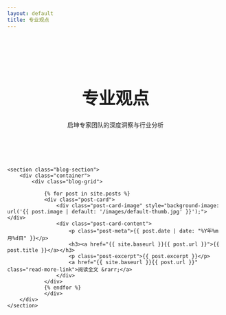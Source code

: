 ```yaml
---
layout: default
title: 专业观点
---
```


<style>
    /* --- 专业观点页面的样式 --- */
.page-header {
    background: var(--dark-color);
    color: var(--light-color);
    text-align: center;
    padding: 60px 20px;
}
.page-header h1 {
    color: var(--light-color);
    font-size: 2.8em;
}
.blog-section {
    padding: 60px 0;
}
.blog-grid {
    display: grid;
    grid-template-columns: repeat(auto-fit, minmax(320px, 1fr));
    gap: 30px;
}
.post-card {
    background: #fff;
    border-radius: 8px;
    box-shadow: 0 4px 15px rgba(0,0,0,0.08);
    overflow: hidden;
    display: flex;
    flex-direction: column;
}
.post-card-image {
    height: 200px;
    background-size: cover;
    background-position: center;
}
.post-card-content {
    padding: 25px;
    flex-grow: 1;
    display: flex;
    flex-direction: column;
}
.post-meta {
    color: #888;
    font-size: 0.9em;
    margin-bottom: 10px;
}
.post-card h3 {
    margin-top: 0;
    margin-bottom: 15px;
}
.post-card h3 a {
    text-decoration: none;
    color: var(--dark-color);
    font-size: 1.3em;
}
.post-card h3 a:hover {
    color: var(--primary-color);
}
.post-excerpt {
    color: #555;
    flex-grow: 1; /* 让摘要部分占据多余空间 */
    margin-bottom: 20px;
}
.read-more-link {
    text-decoration: none;
    color: var(--primary-color);
    font-weight: bold;
    align-self: flex-start; /* 链接总是在卡片底部 */
}
/* --- 响应式适配 --- */
@media (max-width: 768px) {
    .page-header { padding: 40px 20px; }
    .page-header h1 { font-size: 2.2em; }
    .blog-grid { grid-template-columns: 1fr; }
}
</style>

<main>
    <div class="page-header">
        <div class="container">
            <h1>专业观点</h1>
            <p>启坤专家团队的深度洞察与行业分析</p>
        </div>
    </div>

    <section class="blog-section">
        <div class="container">
            <div class="blog-grid">
                
                {% for post in site.posts %}
                <div class="post-card">
                    <div class="post-card-image" style="background-image: url('{{ post.image | default: '/images/default-thumb.jpg' }}');"></div>
                    <div class="post-card-content">
                        <p class="post-meta">{{ post.date | date: "%Y年%m月%d日" }}</p>
                        <h3><a href="{{ site.baseurl }}{{ post.url }}">{{ post.title }}</a></h3>
                        <p class="post-excerpt">{{ post.excerpt }}</p>
                        <a href="{{ site.baseurl }}{{ post.url }}" class="read-more-link">阅读全文 &rarr;</a>
                    </div>
                </div>
                {% endfor %}
                </div>
        </div>
    </section>
</main>
